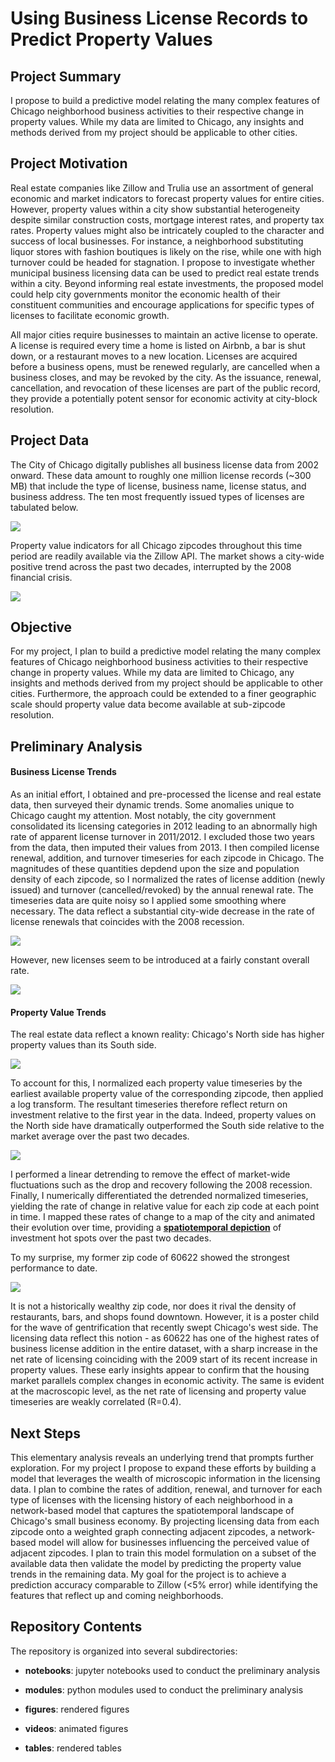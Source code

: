 # Using Business License Records to Predict Property Values

## Project Summary

I propose to build a predictive model relating the many complex features of Chicago neighborhood business activities to their respective change in property values. While my data are limited to Chicago, any insights and methods derived from my project should be applicable to other cities.


## Project Motivation

Real estate companies like Zillow and Trulia use an assortment of general economic and market indicators to forecast property values for entire cities. However, property values within a city show substantial heterogeneity despite similar construction costs, mortgage interest rates, and property tax rates. Property values might also be intricately coupled to the character and success of local businesses. For instance, a neighborhood substituting liquor stores with fashion boutiques is likely on the rise, while one with high turnover could be headed for stagnation. I propose to investigate whether municipal business licensing data can be used to predict real estate trends within a city. Beyond informing real estate investments, the proposed model could help city governments monitor the economic health of their constituent communities and encourage applications for specific types of licenses to facilitate economic growth.

All major cities require businesses to maintain an active license to operate. A license is required every time a home is listed on Airbnb, a bar is shut down, or a restaurant moves to a new location. Licenses are acquired before a business opens, must be renewed regularly, are cancelled when a business closes, and may be revoked by the city. As the issuance, renewal, cancellation, and revocation of these licenses are part of the public record, they provide a potentially potent sensor for economic activity at city-block resolution.


## Project Data

The City of Chicago digitally publishes all business license data from 2002 onward. These data amount to roughly one million license records (~300 MB) that include the type of license, business name, license status, and business address. The ten most frequently issued types of licenses are tabulated below.

<img src="tables/top10.png">

Property value indicators for all Chicago zipcodes throughout this time period are readily available via the Zillow API. The market shows a city-wide positive trend across the past two decades, interrupted by the 2008 financial crisis.

<img src="figures/value_trends.png">


## Objective

For my project, I plan to build a predictive model relating the many complex features of Chicago neighborhood business activities to their respective change in property values. While my data are limited to Chicago, any insights and methods derived from my project should be applicable to other cities. Furthermore, the approach could be extended to a finer geographic scale should property value data become available at sub-zipcode resolution.


## Preliminary Analysis

#### Business License Trends

As an initial effort, I obtained and pre-processed the license and real estate data, then surveyed their dynamic trends. Some anomalies unique to Chicago caught my attention. Most notably, the city government consolidated its licensing categories in 2012 leading to an abnormally high rate of apparent license turnover in 2011/2012. I excluded those two years from the data, then imputed their values from 2013. I then compiled license renewal, addition, and turnover timeseries for each zipcode in Chicago. The magnitudes of these quantities depdend upon the size and population density of each zipcode, so I normalized the rates of license addition (newly issued) and turnover (cancelled/revoked) by the annual renewal rate. The timeseries data are quite noisy so I applied some smoothing where necessary. The data reflect a substantial city-wide decrease in the rate of license renewals that coincides with the 2008 recession.

<img src="figures/renewals.png">

However, new licenses seem to be introduced at a fairly constant overall rate.

<img src="figures/additions.png">


#### Property Value Trends

The real estate data reflect a known reality: Chicago's North side has higher property values than its South side.

<img src="figures/property_values.png">

To account for this, I normalized each property value timeseries by the earliest available property value of the corresponding zipcode, then applied a log transform. The resultant timeseries therefore reflect return on investment relative to the first year in the data. Indeed, property values on the North side have dramatically outperformed the South side relative to the market average over the past two decades.

<img src="figures/relative_performance.png">

I performed a linear detrending to remove the effect of market-wide fluctuations such as the drop and recovery following the 2008 recession. Finally, I numerically differentiated the detrended normalized timeseries, yielding the rate of change in relative value for each zip code at each point in time. I mapped these rates of change to a map of the city and animated their evolution over time, providing a __[spatiotemporal depiction](https://github.com/sebastianbernasek/dataincubator/tree/master/videos)__ of investment hot spots over the past two decades.

To my surprise, my former zip code of 60622 showed the strongest performance to date.

<img src="figures/property_value_trends.png">

It is not a historically wealthy zip code, nor does it rival the density of restaurants, bars, and shops found downtown. However, it is a poster child for the wave of gentrification that recently swept Chicago's west side. The licensing data reflect this notion - as 60622 has one of the highest rates of business license addition in the entire dataset, with a sharp increase in the net rate of licensing coinciding with the 2009 start of its recent increase in property values. These early insights appear to confirm that the housing market parallels complex changes in economic activity. The same is evident at the macroscopic level, as the net rate of licensing and property value timeseries are weakly correlated (R=0.4).


## Next Steps

This elementary analysis reveals an underlying trend that prompts further exploration. For my project I propose to expand these efforts by building a model that leverages the wealth of microscopic information in the licensing data. I plan to combine the rates of addition, renewal, and turnover for each type of licenses with the licensing history of each neighborhood in a network-based model that captures the spatiotemporal landscape of Chicago's small business economy. By projecting licensing data from each zipcode onto a weighted graph connecting adjacent zipcodes, a network-based model will allow for businesses influencing the perceived value of adjacent zipcodes. I plan to train this model formulation on a subset of the available data then validate the model by predicting the property value trends in the remaining data. My goal for the project is to achieve a prediction accuracy comparable to Zillow (<5% error) while identifying the features that reflect up and coming neighborhoods.


## Repository Contents

The repository is organized into several subdirectories:

  - **notebooks**: jupyter notebooks used to conduct the preliminary analysis

  - **modules**: python modules used to conduct the preliminary analysis

  - **figures**: rendered figures

  - **videos**: animated figures

  - **tables**: rendered tables
